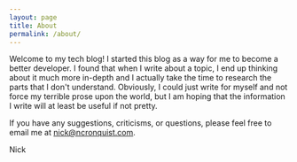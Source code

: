 ```yaml
---
layout: page
title: About
permalink: /about/
---
```


Welcome to my tech blog! I started this blog as a way for me to become a better developer. I found that when I write about a topic, I end up thinking about it much more in-depth and I actually take the time to research the parts that I don't understand. Obviously, I could just write for myself and not force my terrible prose upon the world, but I am hoping that the information I write will at least be useful if not pretty.

If you have any suggestions, criticisms, or questions, please feel free to email me at nick@ncronquist.com.

Nick
